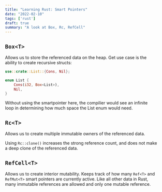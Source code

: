 ```yaml
---
title: "Learning Rust: Smart Pointers"
date: "2022-02-10"
tags: ['rust']
draft: true
summary: "A look at Box, Rc, RefCell"
---
```


## `Box<T>`
Allows us to store the referenced data on the heap. Get use case is the ability to create recursive structs:

```rust
use::crate::List::{Cons, Nil};

enum List {
    Cons(i32, Box<List>),
    Nil,
}
```

Without using the smartpointer here, the compilier would see an infinite loop in determining how much space the List enum would need.

## `Rc<T>`

Allows us to create multiple immutable owners of the referenced data.

Using ```Rc::clone()``` increases the strong reference count, and does not make a deep clone of the referenced data.

## `RefCell<T>`

Allows us to create interior mutability. Keeps track of how many `Ref<T>` and `RefMut<T>` smart pointers are currently active. Like all other data in Rust, many immutable references are allowed and only one mutable reference.

